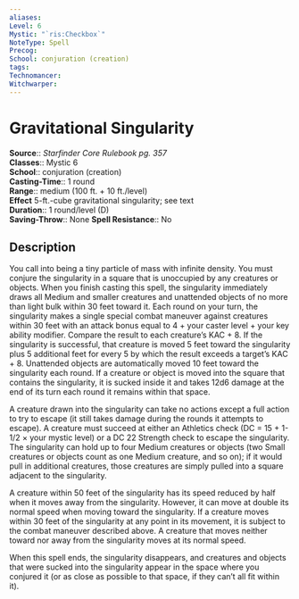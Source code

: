 ```yaml
---
aliases: 
Level: 6
Mystic: "`ris:Checkbox`"
NoteType: Spell
Precog: 
School: conjuration (creation)
tags: 
Technomancer: 
Witchwarper: 
---
```


# Gravitational Singularity

**Source**:: _Starfinder Core Rulebook pg. 357_  
**Classes**:: Mystic 6  
**School**:: conjuration (creation)  
**Casting-Time**:: 1 round  
**Range**:: medium (100 ft. + 10 ft./level)  
**Effect** 5-ft.-cube gravitational singularity; see text  
**Duration**:: 1 round/level (D)  
**Saving-Throw**:: None
**Spell Resistance**:: No

## Description

You call into being a tiny particle of mass with infinite density. You must conjure the singularity in a square that is unoccupied by any creatures or objects. When you finish casting this spell, the singularity immediately draws all Medium and smaller creatures and unattended objects of no more than light bulk within 30 feet toward it. Each round on your turn, the singularity makes a single special combat maneuver against creatures within 30 feet with an attack bonus equal to 4 + your caster level + your key ability modifier. Compare the result to each creature’s KAC + 8. If the singularity is successful, that creature is moved 5 feet toward the singularity plus 5 additional feet for every 5 by which the result exceeds a target’s KAC + 8. Unattended objects are automatically moved 10 feet toward the singularity each round. If a creature or object is moved into the square that contains the singularity, it is sucked inside it and takes 12d6 damage at the end of its turn each round it remains within that space.

A creature drawn into the singularity can take no actions except a full action to try to escape (it still takes damage during the rounds it attempts to escape). A creature must succeed at either an Athletics check (DC = 15 + 1-1/2 × your mystic level) or a DC 22 Strength check to escape the singularity. The singularity can hold up to four Medium creatures or objects (two Small creatures or objects count as one Medium creature, and so on); if it would pull in additional creatures, those creatures are simply pulled into a square adjacent to the singularity.

A creature within 50 feet of the singularity has its speed reduced by half when it moves away from the singularity. However, it can move at double its normal speed when moving toward the singularity. If a creature moves within 30 feet of the singularity at any point in its movement, it is subject to the combat maneuver described above. A creature that moves neither toward nor away from the singularity moves at its normal speed.

When this spell ends, the singularity disappears, and creatures and objects that were sucked into the singularity appear in the space where you conjured it (or as close as possible to that space, if they can’t all fit within it).
